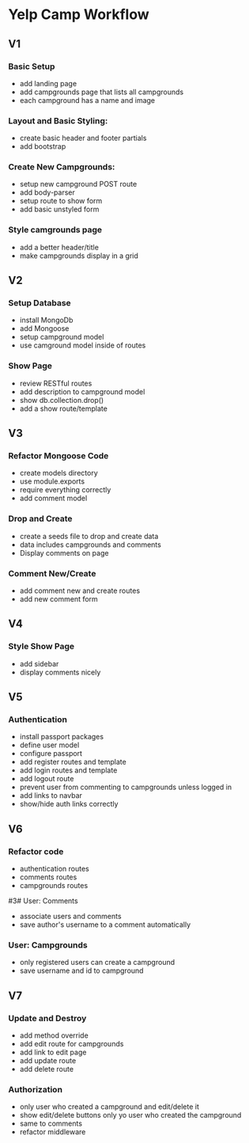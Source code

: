 # Yelp Camp Workflow

## V1
### Basic Setup
* add landing page
* add campgrounds page that lists all campgrounds
* each campground has a name and image

### Layout and Basic Styling:
* create basic header and footer partials
* add bootstrap

### Create New Campgrounds:
* setup new campground POST route
* add body-parser
* setup route to show form
* add basic unstyled form

### Style camgrounds page
* add a better header/title
* make campgrounds display in a grid

## V2
### Setup Database
* install MongoDb
* add Mongoose
* setup campground model
* use camground model inside of routes

### Show Page
* review RESTful routes
* add description to campground model
* show db.collection.drop()
* add a show route/template

## V3
### Refactor Mongoose Code
* create models directory
* use module.exports
* require everything correctly
* add comment model

### Drop and Create
* create a seeds file to drop and create data
* data includes campgrounds and comments
* Display comments on page

### Comment New/Create
* add comment new and create routes
* add new comment form

## V4
### Style Show Page
* add sidebar
* display comments nicely

## V5
### Authentication
* install passport packages
* define user model
* configure passport
* add register routes and template
* add login routes and template
* add logout route
* prevent user from commenting to campgrounds unless logged in
* add links to navbar
* show/hide auth links correctly

## V6
### Refactor code
* authentication routes
* comments routes
* campgrounds routes

#3# User: Comments
* associate users and comments
* save author's username to a comment automatically

### User: Campgrounds
* only registered users can create a campground
* save username and id to campground

## V7
### Update and Destroy
* add method override
* add edit route for campgrounds
* add link to edit page
* add update route
* add delete route

### Authorization
* only user who created a campground and edit/delete it
* show edit/delete buttons only yo user who created the campground
* same to comments
* refactor middleware